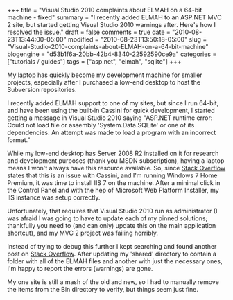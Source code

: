 +++
title = "Visual Studio 2010 complaints about ELMAH on a 64-bit machine - fixed"
summary = "I recently added ELMAH to an ASP.NET MVC 2 site, but started getting Visual Studio 2010 warnings after. Here's how I resolved the issue."
draft = false
comments = true
date = "2010-08-23T13:44:00-05:00"
modified = "2010-08-23T13:50:18-05:00"
slug = "Visual-Studio-2010-complaints-about-ELMAH-on-a-64-bit-machine"
blogengine = "d53b1f6a-20bb-42b4-8340-22592590ce9a"
categories = ["tutorials / guides"]
tags = ["asp.net", "elmah", "sqlite"]
+++

<p>My laptop has quickly become my development machine for smaller projects, especially after I purchased a low-end desktop to host the Subversion repositories.</p>
<p>I recently added ELMAH support to one of my sites, but since I run 64-bit, and have been using the built-in&nbsp;Cassini for quick development, I started getting a message in Visual Studio 2010 saying "ASP.NET runtime error: Could not load file or assembly 'System.Data.SQLite' or one of its dependencies. An attempt was made to load a program with an incorrect format."</p>
<p>While my low-end desktop has Server 2008 R2 installed on it for research and development purposes (thank you MSDN subscription), having a laptop means I won't always have this resource available. So, since <a rel="external" href="http://stackoverflow.com/questions/1278929/could-not-load-file-or-assembly-system-data-sqlite">Stack Overflow</a> states that this is an issue with Cassini, and I'm running Windows 7 Home Premium, it was time to install IIS 7 on the machine. After a minimal click in the Control Panel and with the hep of Microsoft Web Platform Installer, my IIS instance was setup correctly.</p>
<p>Unfortunately, that requires that Visual Studio 2010 run as administrator (I was afraid I was going to have to update each of my pinned solutions; thankfully you need to (and can only) update this on the main application shortcut), and my MVC 2 project was failing horribly.</p>
<p>Instead of trying to debug this further I kept searching and found another post on <a rel="external" href="http://stackoverflow.com/questions/2814101/unwanted-sqlite-inserted-in-bin">Stack Overflow</a>. After updating my&nbsp;'shared' directory to contain a folder with all of the&nbsp;ELMAH files and&nbsp;another with just the necessary ones, I'm happy to report the errors (warnings)&nbsp;are gone.</p>
<p>My one site is still a mash of the old and new, so I had to manually remove the items from the Bin directory to verify, but things seem just fine.</p>
